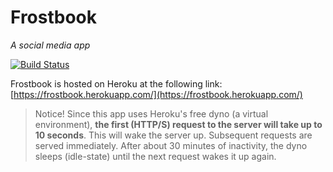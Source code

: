 # Frostbook
*A social media app*

[![Build Status](https://travis-ci.org/gotonode/frostbook.svg?branch=master)](https://travis-ci.org/gotonode/frostbook)

Frostbook is hosted on Heroku at the following link: [https://frostbook.herokuapp.com/](https://frostbook.herokuapp.com/)

> Notice! Since this app uses Heroku's free dyno (a virtual environment), **the first (HTTP/S) request to the server will take up to 10 seconds**. This will wake the server up. Subsequent requests are served immediately. After about 30 minutes of inactivity, the dyno sleeps (idle-state) until the next request wakes it up again.

